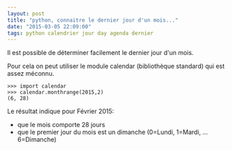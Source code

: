 ```yaml
---
layout: post
title: "python, connaitre le dernier jour d'un mois..."
date: "2015-03-05 22:09:00"
tags: python calendrier jour day agenda dernier
---
```

Il est possible de déterminer facilement le dernier jour d'un mois.

Pour cela on peut utiliser le module calendar (bibliothèque standard) qui est assez méconnu.


```
>>> import calendar
>>> calendar.monthrange(2015,2)
(6, 28)
```

Le résultat indique pour Février 2015:
- que le mois comporte 28 jours
- que le premier jour du mois est un dimanche (0=Lundi, 1=Mardi, ... 6=Dimanche)



